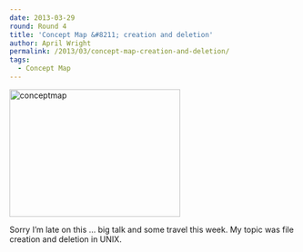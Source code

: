 ```yaml
---
date: 2013-03-29
round: Round 4
title: 'Concept Map &#8211; creation and deletion'
author: April Wright
permalink: /2013/03/concept-map-creation-and-deletion/
tags:
  - Concept Map
---
```

[<img class="alignnone size-medium wp-image-1993" alt="conceptmap" src="/software-carpentry-training-website/uploads/2013/03/conceptmap-300x225.png" width="300" height="225" />][1]

Sorry I&#8217;m late on this &#8230; big talk and some travel this week. My topic was file creation and deletion in UNIX.

 [1]: /software-carpentry-training-website/uploads/2013/03/conceptmap.png
